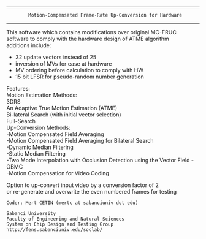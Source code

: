 ************************************************************************** 
			Motion-Compensated Frame-Rate Up-Conversion for Hardware		
**************************************************************************
																			
 This software which contains modifications over original MC-FRUC			
 software to comply with the hardware design of ATME algorithm			
 additions include:														
  - 32 update vectors instead of 25										
  - inversion of MVs for ease at hardware									
  - MV ordering before calculation to comply with HW						
  - 15 bit LFSR for pseudo-random number generation						 
																			
Features:																	
Motion Estimation Methods:												
		3DRS																
		An Adaptive True Motion Estimation (ATME)							
		Bi-lateral Search (with initial vector selection)					
		Full-Search															
Up-Conversion Methods:													
	-Motion Compensated Field Averaging										
	-Motion Compensated Field Averaging for Bilateral Search				
	-Dynamic Median Filtering												
  -Static Median Filtering												
	-Two Mode Interpolation with Occlusion Detection using the Vector Field	
	-OBMC																	
	-Motion Compensation for Video Coding									
																			
Option to up-convert input video by a conversion factor of 2				
or re-generate and overwrite the even numbered frames for testing			
																			
	Coder: Mert CETIN (mertc at sabanciuniv dot edu)						
																			
	Sabanci University														
	Faculty of Engineering and Natural Sciences								
	System on Chip Design and Testing Group									
	http://fens.sabanciuniv.edu/soclab/										
																			
